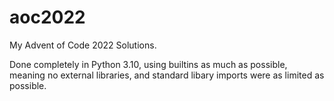 # aoc2022
My Advent of Code 2022 Solutions.

Done completely in Python 3.10, using builtins as much as possible, meaning
no external libraries, and standard libary imports were as limited as possible.
